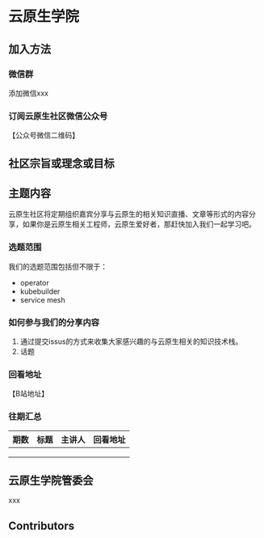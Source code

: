# 云原生学院



## 加入方法

### 微信群

添加微信xxx

### 订阅云原生社区微信公众号

【公众号微信二维码】

## 社区宗旨或理念或目标



## 主题内容

云原生社区将定期组织嘉宾分享与云原生的相关知识直播、文章等形式的内容分享，如果你是云原生相关工程师，云原生爱好者，那赶快加入我们一起学习吧。

### 选题范围

我们的选题范围包括但不限于：

- operator
- kubebuilder
- service mesh

### 如何参与我们的分享内容

1. 通过提交issus的方式来收集大家感兴趣的与云原生相关的知识技术栈。
2. 话题

### 回看地址

【B站地址】

### 往期汇总

| 期数 | 标题 | 主讲人 | 回看地址 |
| ---- | ---- | ------ | -------- |
|      |      |        |          |
|      |      |        |          |
|      |      |        |          |

## 云原生学院管委会

xxx

## Contributors

